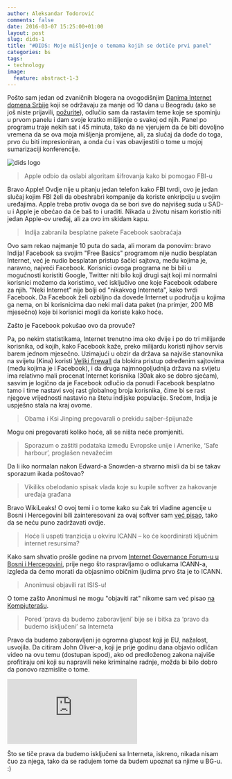 ```yaml
---
author: Aleksandar Todorović
comments: false
date: 2016-03-07 15:25:00+01:00
layout: post
slug: dids-1
title: "#DIDS: Moje mišljenje o temama kojih se dotiče prvi panel"
categories: bs
tags:
- technology
image:
  feature: abstract-1-3
---
```


Pošto sam jedan od zvaničnih blogera na ovogodišnjim [Danima Internet domena Srbije](http://dids.rs) koji se održavaju za manje od 10 dana u Beogradu (ako se još niste prijavili, [požurite](http://dids.rs/sr/naslovna-2/)), odlučio sam da rastavim teme koje se spominju u prvom panelu i dam svoje kratko mišljenje o svakoj od njih. Panel po programu traje nekih sat i 45 minuta, tako da ne vjerujem da će biti dovoljno vremena da se ova moja mišljenja promijene, ali, za slučaj da dođe do toga, prvo ću biti impresioniran, a onda ću i vas obavijestiti o tome u mojoj sumarizaciji konferencije.

![dids logo]({{site.url}}/images/dids/01.png)

> Apple odbio da oslabi algoritam šifrovanja kako bi pomogao FBI-u

Bravo Apple! Ovdje nije u pitanju jedan telefon kako FBI tvrdi, ovo je jedan slučaj kojim FBI želi da obeshrabri kompanije da koriste enkripciju u svojim uređajima. Apple treba protiv ovoga da se bori sve do najvišeg suda u SAD-u i Apple je obećao da će baš to i uraditi. Nikada u životu nisam koristio niti jedan Apple-ov uređaj, ali za ovo im skidam kapu.

> Indija zabranila besplatne pakete Facebook saobraćaja

Ovo sam rekao najmanje 10 puta do sada, ali moram da ponovim: bravo Indija! Facebook sa svojim "Free Basics" programom nije nudio besplatan Internet, već je nudio besplatan pristup šačici sajtova, među kojima je, naravno, najveći Facebook. Korisnici ovoga programa ne bi bili u mogućnosti koristiti Google, Twitter niti bilo koji drugi sajt koji mi normalni korisnici možemo da koristimo, već isključivo one koje Facebook odabere za njih. "Neki Internet" nije bolji od "nikakvog Interneta", kako tvrdi Facebook. Da Facebook želi ozbiljno da dovede Internet u područja u kojima ga nema, on bi korisnicima dao neki mali data paket (na primjer, 200 MB mjesečno) koje bi korisnici mogli da koriste kako hoće.

Zašto je Facebook pokušao ovo da provuče?

Pa, po nekim statistikama, Internet trenutno ima oko dvije i po do tri milijarde korisnika, od kojih, kako Facebook kaže, preko milijardu koristi njihov servis barem jednom mjesečno. Uzimajući u obzir da država sa najviše stanovnika na svijetu (Kina) koristi [Veliki firewall](https://en.wikipedia.org/wiki/Great_Firewall) da blokira pristup određenim sajtovima (među kojima je i Facebook), i da druga najmnogoljudnija država na svijetu ima relativno mali procenat Internet korisnika (30ak ako se dobro sjećam), sasvim je logično da je Facebook odlučio da ponudi Facebook besplatno tamo i time nastavi svoj rast globalnog broja korisnika, čime bi se rast njegove vrijednosti nastavio na štetu indijske populacije. Srećom, Indija je uspješno stala na kraj ovome.

> Obama i Ksi Jinping pregovarali o prekidu sajber-špijunaže

Mogu oni pregovarati koliko hoće, ali se ništa neće promjeniti.

> Sporazum o zaštiti podataka između Evropske unije i Amerike, ‘Safe harbour’, proglašen nevažećim

Da li iko normalan nakon Edward-a Snowden-a stvarno misli da bi se takav sporazum ikada poštovao?

> Vikiliks obelodanio spisak vlada koje su kupile softver za hakovanje uređaja građana

Bravo WikiLeaks! O ovoj temi i o tome kako su čak tri vladine agencije u Bosni i Hercegovini bili zainteresovani za ovaj softver sam [već pisao]({{site.url}}/bs/spijunaza-u-regiji-1/), tako da se neću puno zadržavati ovdje.

> Hoće li uspeti tranzicija u okviru ICANN – ko će koordinirati ključnim internet resursima?

Kako sam shvatio prošle godine na prvom [Internet Governance Forum-u u Bosni i Hercegovini](https://oneworldplatform.net/en/bhigf2015/), prije nego što raspravljamo o odlukama ICANN-a, izgleda da ćemo morati da objasnimo običnim ljudima prvo šta je to ICANN.

> Anonimusi objavili rat ISIS-u!

O tome zašto Anonimusi ne mogu "objaviti rat" nikome sam već pisao [na Kompjuterašu](https://kompjuteras.com/anonimusi-njihova-istorija-ideologija-uticaj-na-svijet-oko-nas/).

> Pored ‘prava da budemo zaboravljeni’ bije se i bitka za ‘pravo da budemo isključeni’ sa Interneta

Pravo da budemo zaboravljeni je ogromna glupost koji je EU, nažalost, usvojila. Da citiram John Oliver-a, koji je prije godinu dana objavio odličan video na ovu temu (dostupan ispod), ako od predloženog zakona najviše profitiraju oni koji su napravili neke kriminalne radnje, možda bi bilo dobro da ponovo razmislite o tome.

<iframe class="img-responsive" src="https://www.youtube-nocookie.com/embed/r-ERajkMXw0" frameborder="0" allowfullscreen></iframe>

Što se tiče prava da budemo isključeni sa Interneta, iskreno, nikada nisam čuo za njega, tako da se radujem tome da budem upoznat sa njime u BG-u. :)
